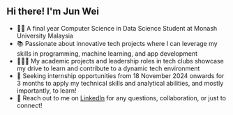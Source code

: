 ## Hi there! I'm Jun Wei

- 👨‍💻 A final year Computer Science in Data Science Student at Monash University Malaysia
- 📚 Passionate about innovative tech projects where I can leverage my skills in programming, machine learning, and app development
- 🙋🏻‍♂️ My academic projects and leadership roles in tech clubs showcase my drive to learn and contribute to a dynamic tech environment
- 👀 Seeking internship opportunities from 18 November 2024 onwards for 3 months to apply my technical skills and analytical abilities, and mostly importantly, to learn!
- 📨 Reach out to me on [LinkedIn](https://www.linkedin.com/in/wong-jun-wei-288055231/) for any questions, collaboration, or just to connect!
